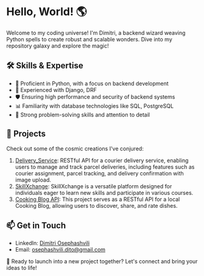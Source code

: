 # Hello, World! 🌎

Welcome to my coding universe! I'm Dimitri, a backend wizard weaving Python spells to create robust and scalable wonders. Dive into my repository galaxy and explore the magic!

## 🛠️ Skills & Expertise

- 🐍 Proficient in Python, with a focus on backend development
- 🔧 Experienced with Django, DRF
- 🛡️ Ensuring high performance and security of backend systems
- 📊 Familiarity with database technologies like SQL, PostgreSQL
- 💬 Strong problem-solving skills and attention to detail

## 🚀 Projects

Check out some of the cosmic creations I've conjured:

1. [Delivery_Service]([link](https://github.com/ditosepha/Delivery_service)):  RESTful API for a courier delivery service, enabling users to manage and track parcel deliveries, including features such as courier assignment, parcel tracking, and delivery confirmation with image upload.
2. [SkillXchange]([link](https://github.com/ditosepha/SkillXchange)): SkillXchange is a versatile platform designed for individuals eager to learn new skills and participate in various courses.
3. [Cooking Blog API]([link](https://github.com/ditosepha/Cooking-Blog-API)): This project serves as a RESTful API for a local Cooking Blog, allowing users to discover, share, and rate dishes.

## 📫 Get in Touch

- LinkedIn: [Dimitri Osephashvili]([link](https://www.linkedin.com/in/dimitri-osephashvili-a0993a282/))
- Email: osephashvili.dito@gmail.com

🚀 Ready to launch into a new project together? Let's connect and bring your ideas to life!
